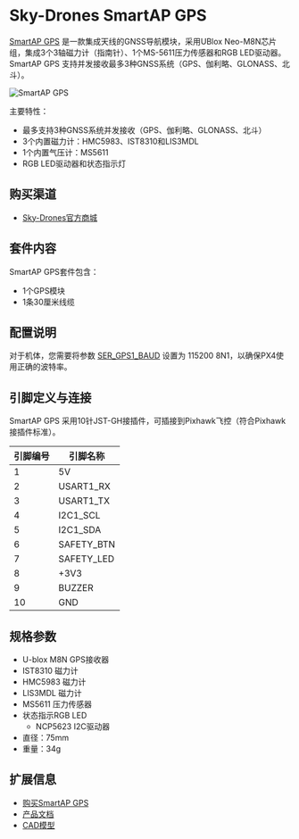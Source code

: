 # Sky-Drones SmartAP GPS

[SmartAP GPS](https://sky-drones.com/navigation/smartap-gnss.html) 是一款集成天线的GNSS导航模块，采用UBlox Neo-M8N芯片组，集成3个3轴磁力计（指南针）、1个MS-5611压力传感器和RGB LED驱动器。  
SmartAP GPS 支持并发接收最多3种GNSS系统（GPS、伽利略、GLONASS、北斗）。

![SmartAP GPS](../../assets/hardware/gps/gps_smartap_gps.jpg)

主要特性：

- 最多支持3种GNSS系统并发接收（GPS、伽利略、GLONASS、北斗）  
- 3个内置磁力计：HMC5983、IST8310和LIS3MDL  
- 1个内置气压计：MS5611  
- RGB LED驱动器和状态指示灯  

## 购买渠道

- [Sky-Drones官方商城](https://sky-drones.com/navigation/smartap-gnss.html)

## 套件内容

SmartAP GPS套件包含：

- 1个GPS模块  
- 1条30厘米线缆  

## 配置说明

对于机体，您需要将参数 [SER_GPS1_BAUD](../advanced_config/parameter_reference.md#SER_GPS1_BAUD) 设置为 115200 8N1，以确保PX4使用正确的波特率。

## 引脚定义与连接

SmartAP GPS 采用10针JST-GH接插件，可插接到Pixhawk飞控（符合Pixhawk接插件标准）。

| 引脚编号 | 引脚名称     |
| -------- | ------------ |
| 1        | 5V           |
| 2        | USART1_RX    |
| 3        | USART1_TX    |
| 4        | I2C1_SCL     |
| 5        | I2C1_SDA     |
| 6        | SAFETY_BTN   |
| 7        | SAFETY_LED   |
| 8        | +3V3         |
| 9        | BUZZER       |
| 10       | GND          |

## 规格参数

- U-blox M8N GPS接收器  
- IST8310 磁力计  
- HMC5983 磁力计  
- LIS3MDL 磁力计  
- MS5611 压力传感器  
- 状态指示RGB LED  
  - NCP5623 I2C驱动器  
- 直径：75mm  
- 重量：34g  

## 扩展信息

- [购买SmartAP GPS](https://sky-drones.com/navigation/smartap-gnss.html)  
- [产品文档](https://docs.sky-drones.com/avionics/smartap-gnss)  
- [CAD模型](https://docs.sky-drones.com/avionics/smartap-gnss/cad-model)
